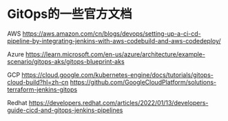 # GitOps的一些官方文档

AWS
https://aws.amazon.com/cn/blogs/devops/setting-up-a-ci-cd-pipeline-by-integrating-jenkins-with-aws-codebuild-and-aws-codedeploy/

Azure
https://learn.microsoft.com/en-us/azure/architecture/example-scenario/gitops-aks/gitops-blueprint-aks

GCP
https://cloud.google.com/kubernetes-engine/docs/tutorials/gitops-cloud-build?hl=zh-cn
https://github.com/GoogleCloudPlatform/solutions-terraform-jenkins-gitops

Redhat
https://developers.redhat.com/articles/2022/01/13/developers-guide-cicd-and-gitops-jenkins-pipelines
# 
